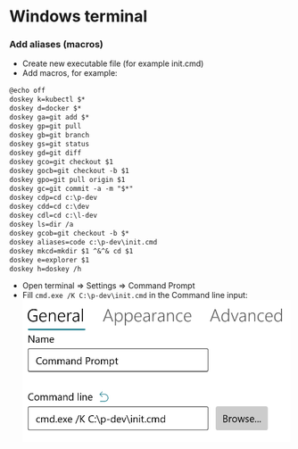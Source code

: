 # Windows terminal

### Add aliases (macros)
- Create new executable file (for example init.cmd)
- Add macros, for example:
```
@echo off 
doskey k=kubectl $*
doskey d=docker $*
doskey ga=git add $*
doskey gp=git pull
doskey gb=git branch
doskey gs=git status
doskey gd=git diff
doskey gco=git checkout $1
doskey gocb=git checkout -b $1
doskey gpo=git pull origin $1
doskey gc=git commit -a -m "$*"
doskey cdp=cd c:\p-dev
doskey cdd=cd c:\dev
doskey cdl=cd c:\l-dev
doskey ls=dir /a
doskey gcob=git checkout -b $*
doskey aliases=code c:\p-dev\init.cmd
doskey mkcd=mkdir $1 ^&^& cd $1
doskey e=explorer $1
doskey h=doskey /h
```
- Open terminal => Settings => Command Prompt
- Fill `cmd.exe /K C:\p-dev\init.cmd` in the Command line input:   ![terminal-configuration](./settings.png)